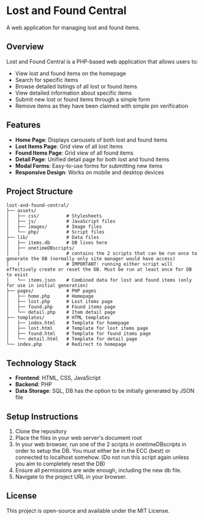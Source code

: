 # Lost and Found Central

A web application for managing lost and found items.

## Overview

Lost and Found Central is a PHP-based web application that allows users to:

- View lost and found items on the homepage
- Search for specific items
- Browse detailed listings of all lost or found items
- View detailed information about specific items
- Submit new lost or found items through a simple form
- Remove items as they have been claimed with simple pin verification

## Features

- **Home Page**: Displays carousels of both lost and found items
- **Lost Items Page**: Grid view of all lost items
- **Found Items Page**: Grid view of all found items
- **Detail Page**: Unified detail page for both lost and found items
- **Modal Forms**: Easy-to-use forms for submitting new items
- **Responsive Design**: Works on mobile and desktop devices

## Project Structure

```
lost-and-found-central/
├── assets/
│   ├── css/          # Stylesheets
│   ├── js/           # JavaScript files
│   ├── images/       # Image files
│   └── php/          # Script files
├── lib/              # Data files
│   ├── items.db      # DB lives here
│   ├── onetimeDBscripts/
│   |                 # contains the 2 scripts that can be run once to generate the DB (normally only site manager would have access)
│   |                 # IMPORTANT: running either script will effectively create or reset the DB. Must be run at least once for DB to exist
│   └── items.json    # Combined data for lost and found items (only for use in initial generation)
├── pages/            # PHP pages
│   ├── home.php      # Homepage
│   ├── lost.php      # Lost items page
│   ├── found.php     # Found items page
│   └── detail.php    # Item detail page
├── templates/        # HTML templates
│   ├── index.html    # Template for homepage
│   ├── lost.html     # Template for lost items page
│   ├── found.html    # Template for found items page
│   └── detail.html   # Template for detail page
└── index.php         # Redirect to homepage
```

## Technology Stack

- **Frontend**: HTML, CSS, JavaScript
- **Backend**: PHP
- **Data Storage**: SQL, DB has the option to be initially generated by JSON file

## Setup Instructions

1. Clone the repository
2. Place the files in your web server's document root
3. In your web browser, run one of the 2 scripts in onetimeDBscripts in order to setup the DB. You must either be in the ECC (best) or connected to localhost somehow.
    (Do not run this script again unless you aim to completely reset the DB)
4. Ensure all permissions are wide enough, including the new db file.
5. Navigate to the project URL in your browser.

## License

This project is open-source and available under the MIT License.
